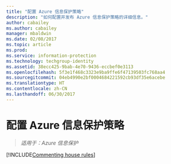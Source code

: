 ```yaml
---
title: "配置 Azure 信息保护策略"
description: "如何配置并发布 Azure 信息保护策略的详细信息。"
author: cabailey
ms.author: cabailey
manager: mbaldwin
ms.date: 02/08/2017
ms.topic: article
ms.prod: 
ms.service: information-protection
ms.technology: techgroup-identity
ms.assetid: 38ecc425-9bab-4e70-9436-eccbef0e3113
ms.openlocfilehash: 5f3e1f468c3323e9ba9ffe6f47139503fc768aa4
ms.sourcegitcommit: 04eb4990e2bf0004684221592cb93df35e6acebe
ms.translationtype: HT
ms.contentlocale: zh-CN
ms.lasthandoff: 06/30/2017
---
```

# <a name="configuring-the-azure-information-protection-policy"></a>配置 Azure 信息保护策略 

>*适用于：Azure 信息保护*

[!INCLUDE[Commenting house rules](../includes/houserules.md)]

